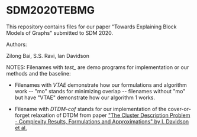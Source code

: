 # SDM2020TEBMG

This repository contains files for our paper "Towards Explaining Block Models of Graphs" submitted to SDM 2020.

Authors:

Zilong Bai, S.S. Ravi, Ian Davidson

NOTES: Filenames with *test_* are demo programs for implementation or our methods and the baseline:

- Filenames with *VTAE* demonstrate how our formulations and algorithm work
-- "mo" stands for minimizing overlap
-- filenames without "mo" but have "VTAE" demonstrate how our algorithm 1 works.

- Filename with *DTDM-cof* stands for our implementation of the cover-or-forget relaxation of DTDM from paper ["The Cluster Description Problem - Complexity Results, Formulations and Approximations" by I. Davidson et al.](https://papers.nips.cc/paper/7857-the-cluster-description-problem-complexity-results-formulations-and-approximations)
